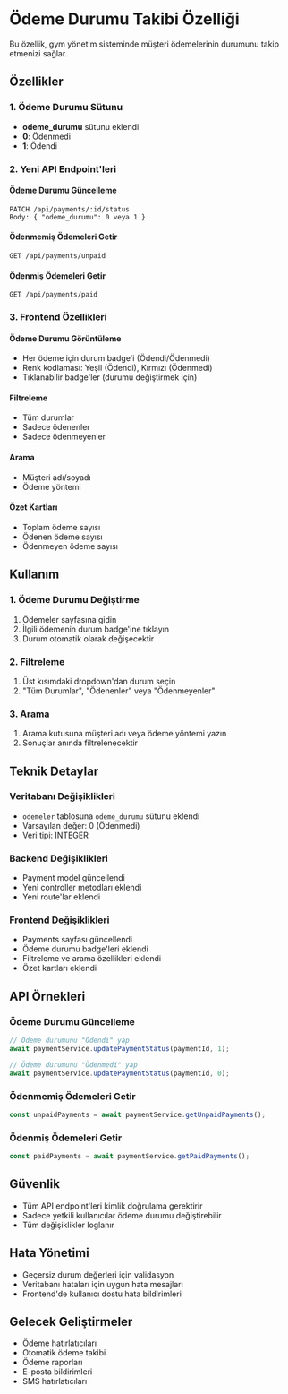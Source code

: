 # Ödeme Durumu Takibi Özelliği

Bu özellik, gym yönetim sisteminde müşteri ödemelerinin durumunu takip etmenizi sağlar.

## Özellikler

### 1. Ödeme Durumu Sütunu
- **odeme_durumu** sütunu eklendi
- **0**: Ödenmedi
- **1**: Ödendi

### 2. Yeni API Endpoint'leri

#### Ödeme Durumu Güncelleme
```
PATCH /api/payments/:id/status
Body: { "odeme_durumu": 0 veya 1 }
```

#### Ödenmemiş Ödemeleri Getir
```
GET /api/payments/unpaid
```

#### Ödenmiş Ödemeleri Getir
```
GET /api/payments/paid
```

### 3. Frontend Özellikleri

#### Ödeme Durumu Görüntüleme
- Her ödeme için durum badge'i (Ödendi/Ödenmedi)
- Renk kodlaması: Yeşil (Ödendi), Kırmızı (Ödenmedi)
- Tıklanabilir badge'ler (durumu değiştirmek için)

#### Filtreleme
- Tüm durumlar
- Sadece ödenenler
- Sadece ödenmeyenler

#### Arama
- Müşteri adı/soyadı
- Ödeme yöntemi

#### Özet Kartları
- Toplam ödeme sayısı
- Ödenen ödeme sayısı
- Ödenmeyen ödeme sayısı

## Kullanım

### 1. Ödeme Durumu Değiştirme
1. Ödemeler sayfasına gidin
2. İlgili ödemenin durum badge'ine tıklayın
3. Durum otomatik olarak değişecektir

### 2. Filtreleme
1. Üst kısımdaki dropdown'dan durum seçin
2. "Tüm Durumlar", "Ödenenler" veya "Ödenmeyenler"

### 3. Arama
1. Arama kutusuna müşteri adı veya ödeme yöntemi yazın
2. Sonuçlar anında filtrelenecektir

## Teknik Detaylar

### Veritabanı Değişiklikleri
- `odemeler` tablosuna `odeme_durumu` sütunu eklendi
- Varsayılan değer: 0 (Ödenmedi)
- Veri tipi: INTEGER

### Backend Değişiklikleri
- Payment model güncellendi
- Yeni controller metodları eklendi
- Yeni route'lar eklendi

### Frontend Değişiklikleri
- Payments sayfası güncellendi
- Ödeme durumu badge'leri eklendi
- Filtreleme ve arama özellikleri eklendi
- Özet kartları eklendi

## API Örnekleri

### Ödeme Durumu Güncelleme
```javascript
// Ödeme durumunu "Ödendi" yap
await paymentService.updatePaymentStatus(paymentId, 1);

// Ödeme durumunu "Ödenmedi" yap
await paymentService.updatePaymentStatus(paymentId, 0);
```

### Ödenmemiş Ödemeleri Getir
```javascript
const unpaidPayments = await paymentService.getUnpaidPayments();
```

### Ödenmiş Ödemeleri Getir
```javascript
const paidPayments = await paymentService.getPaidPayments();
```

## Güvenlik

- Tüm API endpoint'leri kimlik doğrulama gerektirir
- Sadece yetkili kullanıcılar ödeme durumu değiştirebilir
- Tüm değişiklikler loglanır

## Hata Yönetimi

- Geçersiz durum değerleri için validasyon
- Veritabanı hataları için uygun hata mesajları
- Frontend'de kullanıcı dostu hata bildirimleri

## Gelecek Geliştirmeler

- Ödeme hatırlatıcıları
- Otomatik ödeme takibi
- Ödeme raporları
- E-posta bildirimleri
- SMS hatırlatıcıları 